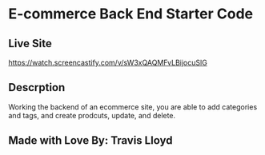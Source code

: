 # E-commerce Back End Starter Code

## Live Site
https://watch.screencastify.com/v/sW3xQAQMFvLBijocuSlG

## Descrption
Working the backend of an ecommerce site, you are able to add categories and tags, and create prodcuts, update, and delete.

## Made with Love By: Travis Lloyd